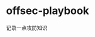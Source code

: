 












































































































































































# offsec-playbook
记录一点攻防知识
